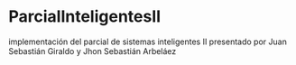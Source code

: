 # ParcialInteligentesII
implementación del parcial de sistemas inteligentes II presentado por Juan Sebastián Giraldo y Jhon Sebastián Arbeláez
